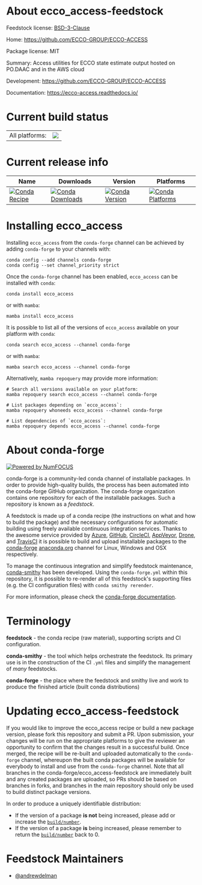 About ecco_access-feedstock
===========================

Feedstock license: [BSD-3-Clause](https://github.com/conda-forge/ecco_access-feedstock/blob/main/LICENSE.txt)

Home: https://github.com/ECCO-GROUP/ECCO-ACCESS

Package license: MIT

Summary: Access utilities for ECCO state estimate output hosted on PO.DAAC and in the AWS cloud

Development: https://github.com/ECCO-GROUP/ECCO-ACCESS

Documentation: https://ecco-access.readthedocs.io/

Current build status
====================


<table><tr><td>All platforms:</td>
    <td>
      <a href="https://dev.azure.com/conda-forge/feedstock-builds/_build/latest?definitionId=26690&branchName=main">
        <img src="https://dev.azure.com/conda-forge/feedstock-builds/_apis/build/status/ecco_access-feedstock?branchName=main">
      </a>
    </td>
  </tr>
</table>

Current release info
====================

| Name | Downloads | Version | Platforms |
| --- | --- | --- | --- |
| [![Conda Recipe](https://img.shields.io/badge/recipe-ecco__access-green.svg)](https://anaconda.org/conda-forge/ecco_access) | [![Conda Downloads](https://img.shields.io/conda/dn/conda-forge/ecco_access.svg)](https://anaconda.org/conda-forge/ecco_access) | [![Conda Version](https://img.shields.io/conda/vn/conda-forge/ecco_access.svg)](https://anaconda.org/conda-forge/ecco_access) | [![Conda Platforms](https://img.shields.io/conda/pn/conda-forge/ecco_access.svg)](https://anaconda.org/conda-forge/ecco_access) |

Installing ecco_access
======================

Installing `ecco_access` from the `conda-forge` channel can be achieved by adding `conda-forge` to your channels with:

```
conda config --add channels conda-forge
conda config --set channel_priority strict
```

Once the `conda-forge` channel has been enabled, `ecco_access` can be installed with `conda`:

```
conda install ecco_access
```

or with `mamba`:

```
mamba install ecco_access
```

It is possible to list all of the versions of `ecco_access` available on your platform with `conda`:

```
conda search ecco_access --channel conda-forge
```

or with `mamba`:

```
mamba search ecco_access --channel conda-forge
```

Alternatively, `mamba repoquery` may provide more information:

```
# Search all versions available on your platform:
mamba repoquery search ecco_access --channel conda-forge

# List packages depending on `ecco_access`:
mamba repoquery whoneeds ecco_access --channel conda-forge

# List dependencies of `ecco_access`:
mamba repoquery depends ecco_access --channel conda-forge
```


About conda-forge
=================

[![Powered by
NumFOCUS](https://img.shields.io/badge/powered%20by-NumFOCUS-orange.svg?style=flat&colorA=E1523D&colorB=007D8A)](https://numfocus.org)

conda-forge is a community-led conda channel of installable packages.
In order to provide high-quality builds, the process has been automated into the
conda-forge GitHub organization. The conda-forge organization contains one repository
for each of the installable packages. Such a repository is known as a *feedstock*.

A feedstock is made up of a conda recipe (the instructions on what and how to build
the package) and the necessary configurations for automatic building using freely
available continuous integration services. Thanks to the awesome service provided by
[Azure](https://azure.microsoft.com/en-us/services/devops/), [GitHub](https://github.com/),
[CircleCI](https://circleci.com/), [AppVeyor](https://www.appveyor.com/),
[Drone](https://cloud.drone.io/welcome), and [TravisCI](https://travis-ci.com/)
it is possible to build and upload installable packages to the
[conda-forge](https://anaconda.org/conda-forge) [anaconda.org](https://anaconda.org/)
channel for Linux, Windows and OSX respectively.

To manage the continuous integration and simplify feedstock maintenance,
[conda-smithy](https://github.com/conda-forge/conda-smithy) has been developed.
Using the ``conda-forge.yml`` within this repository, it is possible to re-render all of
this feedstock's supporting files (e.g. the CI configuration files) with ``conda smithy rerender``.

For more information, please check the [conda-forge documentation](https://conda-forge.org/docs/).

Terminology
===========

**feedstock** - the conda recipe (raw material), supporting scripts and CI configuration.

**conda-smithy** - the tool which helps orchestrate the feedstock.
                   Its primary use is in the construction of the CI ``.yml`` files
                   and simplify the management of *many* feedstocks.

**conda-forge** - the place where the feedstock and smithy live and work to
                  produce the finished article (built conda distributions)


Updating ecco_access-feedstock
==============================

If you would like to improve the ecco_access recipe or build a new
package version, please fork this repository and submit a PR. Upon submission,
your changes will be run on the appropriate platforms to give the reviewer an
opportunity to confirm that the changes result in a successful build. Once
merged, the recipe will be re-built and uploaded automatically to the
`conda-forge` channel, whereupon the built conda packages will be available for
everybody to install and use from the `conda-forge` channel.
Note that all branches in the conda-forge/ecco_access-feedstock are
immediately built and any created packages are uploaded, so PRs should be based
on branches in forks, and branches in the main repository should only be used to
build distinct package versions.

In order to produce a uniquely identifiable distribution:
 * If the version of a package **is not** being increased, please add or increase
   the [``build/number``](https://docs.conda.io/projects/conda-build/en/latest/resources/define-metadata.html#build-number-and-string).
 * If the version of a package **is** being increased, please remember to return
   the [``build/number``](https://docs.conda.io/projects/conda-build/en/latest/resources/define-metadata.html#build-number-and-string)
   back to 0.

Feedstock Maintainers
=====================

* [@andrewdelman](https://github.com/andrewdelman/)

